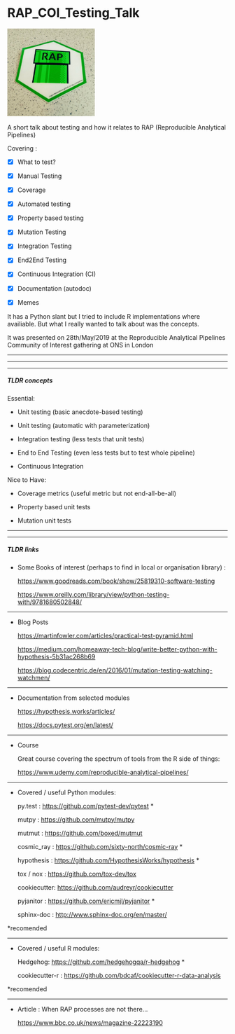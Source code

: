 # RAP_COI_Testing_Talk

<img src="https://github.com/mamonu/RAP_COI_Testing_Talk/raw/master/RAPz.jpg" data-canonical-src="https://github.com/mamonu/RAP_COI_Testing_Talk/raw/master/RAPz.jpg" width="200" height="200" />


A short talk about testing and how it relates to  RAP (Reproducible Analytical Pipelines)


Covering :

- [x] What to test?
- [x] Manual Testing
- [x] Coverage
- [x] Automated testing 
- [x] Property based testing
- [x] Mutation Testing
- [x] Integration Testing
- [x] End2End Testing
- [x] Continuous Integration (CI)
- [x] Documentation (autodoc)
- [x] Memes


It has a Python slant but I tried to include R implementations where availiable. 
But what I really wanted to talk about was the concepts.


It was presented on  28th/May/2019 at the Reproducible Analytical Pipelines Community of Interest gathering at ONS in London

---
---
---

##### TLDR concepts

Essential:



- Unit testing (basic anecdote-based testing)

- Unit testing (automatic with parameterization)

- Integration testing (less tests that unit tests)

- End to End Testing (even less tests but to test whole pipeline)

- Continuous Integration


Nice to Have:


- Coverage metrics (useful metric but not end-all-be-all)

- Property based unit tests 

- Mutation unit tests


---
---

##### TLDR links



- Some Books of interest (perhaps to find in local or organisation library) :

    
    https://www.goodreads.com/book/show/25819310-software-testing
  
    https://www.oreilly.com/library/view/python-testing-with/9781680502848/
  

---

- Blog Posts


    https://martinfowler.com/articles/practical-test-pyramid.html

    https://medium.com/homeaway-tech-blog/write-better-python-with-hypothesis-5b31ac268b69
    
    https://blog.codecentric.de/en/2016/01/mutation-testing-watching-watchmen/
    
 
 ---
 
-   Documentation from selected modules   

    
    https://hypothesis.works/articles/
  
    https://docs.pytest.org/en/latest/  


---

- Course


   Great course covering the spectrum of tools from the R side of things:
  
  
  
    https://www.udemy.com/reproducible-analytical-pipelines/

---


- Covered / useful Python modules: 


  py.test : https://github.com/pytest-dev/pytest *
  
  mutpy : https://github.com/mutpy/mutpy
  
  mutmut : https://github.com/boxed/mutmut
  
  cosmic_ray  : https://github.com/sixty-north/cosmic-ray  *
  
  hypothesis : https://github.com/HypothesisWorks/hypothesis  *
  
  tox / nox : https://github.com/tox-dev/tox
  
  cookiecutter: https://github.com/audreyr/cookiecutter
  
  pyjanitor : https://github.com/ericmjl/pyjanitor *
  
  sphinx-doc : http://www.sphinx-doc.org/en/master/


*recomended


---

- Covered / useful R modules: 

    Hedgehog: https://github.com/hedgehogqa/r-hedgehog *
    
    cookiecutter-r : https://github.com/bdcaf/cookiecutter-r-data-analysis

*recomended

---

- Article : When RAP processes are not there...

  https://www.bbc.co.uk/news/magazine-22223190



